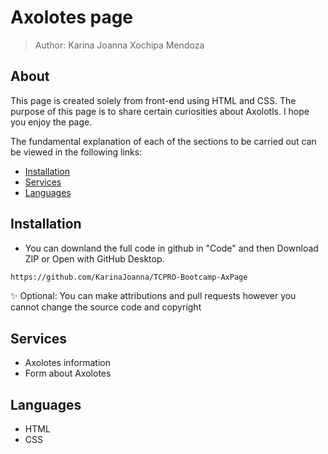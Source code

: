 # Axolotes page 

> Author: Karina Joanna Xochipa Mendoza

## About

This page is created solely from front-end using HTML and CSS. The purpose of this page is to share certain curiosities about Axolotls. I hope you enjoy the page.

The fundamental explanation of each of the sections to be carried out can be viewed in the following links:

- [Installation](#Installation)
- [Services](#Services)
- [Languages](#Languages)

## Installation


* You can downland the full code in github in "Code" and then Download ZIP or Open with GitHub Desktop.
```sh
https://github.com/KarinaJoanna/TCPRO-Bootcamp-AxPage
```

✨ Optional: You can make attributions and pull requests however you cannot change the source code and copyright

## Services

- Axolotes information
- Form about Axolotes


## Languages

- HTML
- CSS

